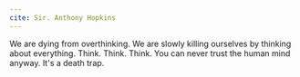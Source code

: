 ```yaml
---
cite: Sir. Anthony Hopkins
---
```


We are dying from overthinking. We are slowly killing ourselves by thinking about everything. Think. Think. Think. You can never trust the human mind anyway. It's a death trap.
